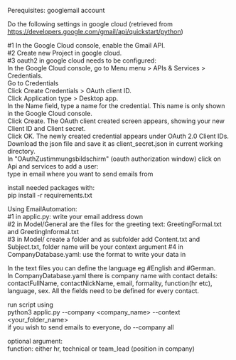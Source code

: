 Perequisites: googlemail account

Do the following settings in google cloud (retrieved from https://developers.google.com/gmail/api/quickstart/python)

#1 In the Google Cloud console, enable the Gmail API. <br>
#2 Create new Project in google cloud. <br>
#3 oauth2 in google cloud needs to be configured: <br>
In the Google Cloud console, go to Menu menu > APIs & Services > Credentials. <br>
Go to Credentials <br>
Click Create Credentials > OAuth client ID. <br>
Click Application type > Desktop app. <br>
In the Name field, type a name for the credential. This name is only shown in the Google Cloud console. <br>
Click Create. The OAuth client created screen appears, showing your new Client ID and Client secret.<br>
Click OK. The newly created credential appears under OAuth 2.0 Client IDs.<br>
Download the json file and save it as client_secret.json in current working directory.<br>
In "OAuthZustimmungsbildschirm" (oauth authorization window) click on Api and services to add a user:<br>
type in email where you want to send emails from<br>

install needed packages with:<br>
pip install -r requirements.txt<br>

Using EmailAutomation:<br>
#1 in applic.py: write your email address down<br>
#2 in Model/General are the files for the greeting text: GreetingFormal.txt and GreetingInformal.txt<br>
#3 in Model/ create a folder and as subfolder add Content.txt and Subject.txt, folder name will be your context argument
#4 in CompanyDatabase.yaml: use the format to write your data in <br>

In the text files you can define the language eg #English and #German.<br>
In CompanyDatabase.yaml there is company name with contact details: contactFullName, contactNickName, email, formality, function(hr etc), language, sex. All the fields need to be defined for every contact.<br>

run script using<br>
python3 applic.py --company <company_name> --context <your_folder_name><br>
if you wish to send emails to everyone, do --company all

optional argument:<br>
function: either hr, technical or team_lead (position in company)<br>